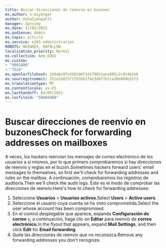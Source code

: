 ```yaml
---
title: Buscar direcciones de reenvío en buzones
ms.author: v-aiyengar
author: AshaIyengar21
manager: dansimp
ms.date: 17/02/2021
ms.audience: Admin
ms.topic: article
ms.service: o365-administration
ROBOTS: NOINDEX, NOFOLLOW
localization_priority: Normal
ms.collection: Adm_O365
ms.custom:
- "9002486"
- "7524"
ms.openlocfilehash: 1b0a6c8fe368196f2d1f9811aea895c2c024b2e6
ms.sourcegitcommit: 251e2e82571fb3bb1fbe3dbf7bfca30e004b3373
ms.translationtype: MT
ms.contentlocale: es-ES
ms.lasthandoff: 03/05/2021
ms.locfileid: "50465088"
---
```

# <a name="check-for-forwarding-addresses-on-mailboxes"></a><span data-ttu-id="8b74f-102">Buscar direcciones de reenvío en buzones</span><span class="sxs-lookup"><span data-stu-id="8b74f-102">Check for forwarding addresses on mailboxes</span></span>

<span data-ttu-id="8b74f-103">A veces, los hackers reenvían los mensajes de correo electrónico de los usuarios a sí mismos, por lo que primero comprobaremos si hay direcciones de reenvío y reglas en el buzón.</span><span class="sxs-lookup"><span data-stu-id="8b74f-103">Sometimes hackers forward users' email messages to themselves, so first we'll check for forwarding addresses and rules on the mailbox.</span></span> <span data-ttu-id="8b74f-104">A continuación, comprobaremos los registros de auditoría.</span><span class="sxs-lookup"><span data-stu-id="8b74f-104">Then we'll check the audit logs.</span></span> <span data-ttu-id="8b74f-105">Este es el modo de comprobar las direcciones de reenvío:</span><span class="sxs-lookup"><span data-stu-id="8b74f-105">Here's how to check for forwarding addresses:</span></span>

1. <span data-ttu-id="8b74f-106">Seleccione **Usuarios**  >  **Usuarios activos**.</span><span class="sxs-lookup"><span data-stu-id="8b74f-106">Select **Users** > **Active users**.</span></span>
1. <span data-ttu-id="8b74f-107">Seleccione el usuario cuya cuenta se ha visto comprometida.</span><span class="sxs-lookup"><span data-stu-id="8b74f-107">Select the user whose account has been compromised.</span></span>
1. <span data-ttu-id="8b74f-108">En el control desplegable que aparece, expanda **Configuración de correo** y, a continuación, haga clic en **Editar** para reenvío de **correo electrónico.**</span><span class="sxs-lookup"><span data-stu-id="8b74f-108">In the flyout that appears, expand **Mail Settings**, and then click **Edit** for **Email forwarding**.</span></span>
1. <span data-ttu-id="8b74f-109">Quite las direcciones de reenvío que no reconozca.</span><span class="sxs-lookup"><span data-stu-id="8b74f-109">Remove any forwarding addresses you don't recognize.</span></span>